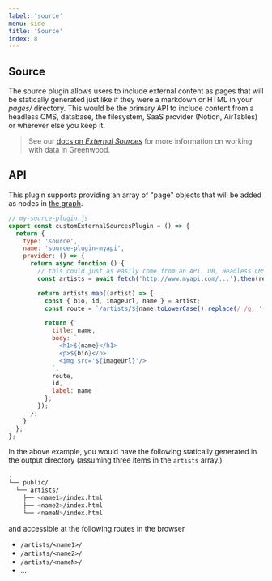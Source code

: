 ```yaml
---
label: 'source'
menu: side
title: 'Source'
index: 8
---
```


## Source

The source plugin allows users to include external content as pages that will be statically generated just like if they were a markdown or HTML in your _pages/_ directory.  This would be the primary API to include content from a headless CMS, database, the filesystem, SaaS provider (Notion, AirTables) or wherever else you keep it.

> See our [docs on _External Sources_](/docs/data/#external-sources) for more information on working with data in Greenwood.

## API
This plugin supports providing an array of "page" objects that will be added as nodes in [the graph](/docs/data/).

```js
// my-source-plugin.js
export const customExternalSourcesPlugin = () => {
  return {
    type: 'source',
    name: 'source-plugin-myapi',
    provider: () => {
      return async function () {
        // this could just as easily come from an API, DB, Headless CMS, etc
        const artists = await fetch('http://www.myapi.com/...').then(resp => resp.json());

        return artists.map((artist) => {
          const { bio, id, imageUrl, name } = artist;
          const route = `/artists/${name.toLowerCase().replace(/ /g, '-')}/`;

          return {
            title: name,
            body: `
              <h1>${name}</h1>
              <p>${bio}</p>
              <img src='${imageUrl}'/>
            `,
            route,
            id,
            label: name
          };
        });
      };
    }
  };
};
```

In the above example, you would have the following statically generated in the output directory (assuming three items in the `artists` array.)

```bash
.
└── public/
  └── artists/
    ├── <name1>/index.html
    ├── <name2>/index.html
    └── <nameN>/index.html
```


and accessible at the following routes in the browser
- `/artists/<name1>/`
- `/artists/<name2>/`
- `/artists/<nameN>/`
- ...